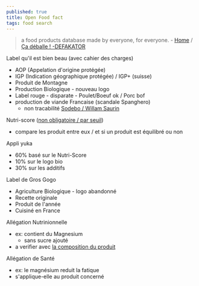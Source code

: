 ```yaml
---
published: true
title: Open Food fact
tags: food search
---
```

> a food products database made by everyone, for everyone. - [Home](https://world.openfoodfacts.org) / [Ça déballe ! -DEFAKATOR](https://www.youtube.com/watch?v=BnP9AbA_kBU)

Label qu'il est bien beau (avec cahier des charges)
- AOP (Appelation d'origine protégée)
- IGP (Indication géographique protégée) / IGP+ (suisse)
- Produit de Montagne
- Production Biologique - nouveau logo
- Label rouge - disparate - Poulet/Boeuf ok / Porc bof
- production de viande Francaise (scandale Spanghero)
	- non tracabilité [Sodebo / Willam Saurin](https://youtu.be/BnP9AbA_kBU?t=2325)

Nutri-score ([non obligatoire / par seuil](https://youtu.be/BnP9AbA_kBU?t=3254))
- compare les produit entre eux / et si un produit est équilibré ou non

Appli yuka
- 60% basé sur le Nutri-Score
- 10% sur le logo bio
- 30% sur les additifs

Label de Gros Gogo
- Agriculture Biologique - logo abandonné
- Recette originale
- Produit de l'année
- Cuisiné en France

Allégation Nutrinionnelle
- ex: contient du Magnesium
	- sans sucre ajouté
- a verifier avec [la composition du produit](https://youtu.be/BnP9AbA_kBU?t=2642)

Allégation de Santé
- ex: le magnésium reduit la fatique
- s'applique-elle au produit concerné